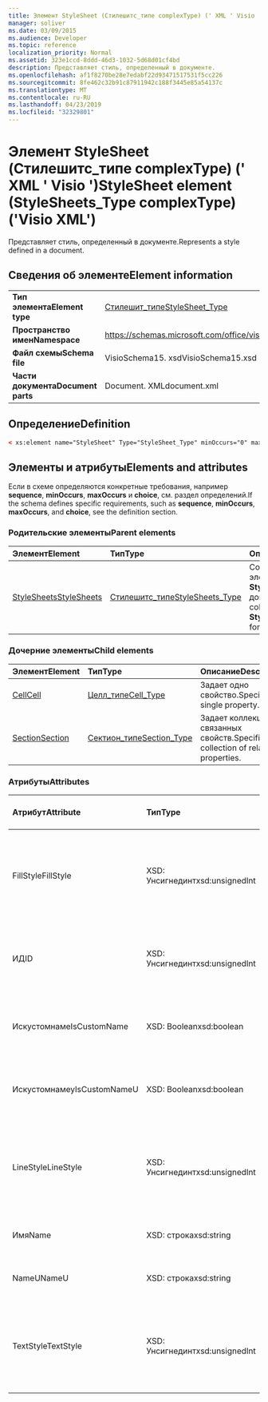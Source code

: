 ```yaml
---
title: Элемент StyleSheet (Стилешитс_типе complexType) (' XML ' Visio ')
manager: soliver
ms.date: 03/09/2015
ms.audience: Developer
ms.topic: reference
localization_priority: Normal
ms.assetid: 323e1ccd-8ddd-46d3-1032-5d68d01cf4bd
description: Представляет стиль, определенный в документе.
ms.openlocfilehash: af1f8270be28e7edabf22d93471517531f5cc226
ms.sourcegitcommit: 8fe462c32b91c87911942c188f3445e85a54137c
ms.translationtype: MT
ms.contentlocale: ru-RU
ms.lasthandoff: 04/23/2019
ms.locfileid: "32329801"
---
```

# <a name="stylesheet-element-stylesheetstype-complextype-visio-xml"></a><span data-ttu-id="1cc24-103">Элемент StyleSheet (Стилешитс_типе complexType) (' XML ' Visio ')</span><span class="sxs-lookup"><span data-stu-id="1cc24-103">StyleSheet element (StyleSheets_Type complexType) ('Visio XML')</span></span>

<span data-ttu-id="1cc24-104">Представляет стиль, определенный в документе.</span><span class="sxs-lookup"><span data-stu-id="1cc24-104">Represents a style defined in a document.</span></span>
  
## <a name="element-information"></a><span data-ttu-id="1cc24-105">Сведения об элементе</span><span class="sxs-lookup"><span data-stu-id="1cc24-105">Element information</span></span>

|||
|:-----|:-----|
|<span data-ttu-id="1cc24-106">**Тип элемента**</span><span class="sxs-lookup"><span data-stu-id="1cc24-106">**Element type**</span></span> <br/> |[<span data-ttu-id="1cc24-107">Стилешит_типе</span><span class="sxs-lookup"><span data-stu-id="1cc24-107">StyleSheet_Type</span></span>](stylesheet_type-complextypevisio-xml.md) <br/> |
|<span data-ttu-id="1cc24-108">**Пространство имен**</span><span class="sxs-lookup"><span data-stu-id="1cc24-108">**Namespace**</span></span> <br/> |https://schemas.microsoft.com/office/visio/2012/main  <br/> |
|<span data-ttu-id="1cc24-109">**Файл схемы**</span><span class="sxs-lookup"><span data-stu-id="1cc24-109">**Schema file**</span></span> <br/> |<span data-ttu-id="1cc24-110">VisioSchema15. xsd</span><span class="sxs-lookup"><span data-stu-id="1cc24-110">VisioSchema15.xsd</span></span>  <br/> |
|<span data-ttu-id="1cc24-111">**Части документа**</span><span class="sxs-lookup"><span data-stu-id="1cc24-111">**Document parts**</span></span> <br/> |<span data-ttu-id="1cc24-112">Document. XML</span><span class="sxs-lookup"><span data-stu-id="1cc24-112">document.xml</span></span>  <br/> |
   
## <a name="definition"></a><span data-ttu-id="1cc24-113">Определение</span><span class="sxs-lookup"><span data-stu-id="1cc24-113">Definition</span></span>

```XML
< xs:element name="StyleSheet" Type="StyleSheet_Type" minOccurs="0" maxOccurs="unbounded" ></xs:element >
```

## <a name="elements-and-attributes"></a><span data-ttu-id="1cc24-114">Элементы и атрибуты</span><span class="sxs-lookup"><span data-stu-id="1cc24-114">Elements and attributes</span></span>

<span data-ttu-id="1cc24-115">Если в схеме определяются конкретные требования, например **sequence**, **minOccurs**, **maxOccurs** и **choice**, см. раздел определений.</span><span class="sxs-lookup"><span data-stu-id="1cc24-115">If the schema defines specific requirements, such as **sequence**, **minOccurs**, **maxOccurs**, and **choice**, see the definition section.</span></span> 
  
### <a name="parent-elements"></a><span data-ttu-id="1cc24-116">Родительские элементы</span><span class="sxs-lookup"><span data-stu-id="1cc24-116">Parent elements</span></span>

|<span data-ttu-id="1cc24-117">**Элемент**</span><span class="sxs-lookup"><span data-stu-id="1cc24-117">**Element**</span></span>|<span data-ttu-id="1cc24-118">**Тип**</span><span class="sxs-lookup"><span data-stu-id="1cc24-118">**Type**</span></span>|<span data-ttu-id="1cc24-119">**Описание**</span><span class="sxs-lookup"><span data-stu-id="1cc24-119">**Description**</span></span>|
|:-----|:-----|:-----|
|[<span data-ttu-id="1cc24-120">StyleSheets</span><span class="sxs-lookup"><span data-stu-id="1cc24-120">StyleSheets</span></span>](stylesheets-element-visiodocument_type-complextypevisio-xml.md) <br/> |[<span data-ttu-id="1cc24-121">Стилешитс_типе</span><span class="sxs-lookup"><span data-stu-id="1cc24-121">StyleSheets_Type</span></span>](stylesheets_type-complextypevisio-xml.md) <br/> |<span data-ttu-id="1cc24-122">Содержит коллекцию элементов **StyleSheet** для документа.</span><span class="sxs-lookup"><span data-stu-id="1cc24-122">Contains a collection of **StyleSheet** elements for the document.</span></span>  <br/> |
   
### <a name="child-elements"></a><span data-ttu-id="1cc24-123">Дочерние элементы</span><span class="sxs-lookup"><span data-stu-id="1cc24-123">Child elements</span></span>

|<span data-ttu-id="1cc24-124">**Элемент**</span><span class="sxs-lookup"><span data-stu-id="1cc24-124">**Element**</span></span>|<span data-ttu-id="1cc24-125">**Тип**</span><span class="sxs-lookup"><span data-stu-id="1cc24-125">**Type**</span></span>|<span data-ttu-id="1cc24-126">**Описание**</span><span class="sxs-lookup"><span data-stu-id="1cc24-126">**Description**</span></span>|
|:-----|:-----|:-----|
|[<span data-ttu-id="1cc24-127">Cell</span><span class="sxs-lookup"><span data-stu-id="1cc24-127">Cell</span></span>](cell-elementvisio-xml.md) <br/> |[<span data-ttu-id="1cc24-128">Целл_типе</span><span class="sxs-lookup"><span data-stu-id="1cc24-128">Cell_Type</span></span>](cell_type-complextypevisio-xml.md) <br/> |<span data-ttu-id="1cc24-129">Задает одно свойство.</span><span class="sxs-lookup"><span data-stu-id="1cc24-129">Specifies a single property.</span></span>  <br/> |
|[<span data-ttu-id="1cc24-130">Section</span><span class="sxs-lookup"><span data-stu-id="1cc24-130">Section</span></span>](section-element-sheet_type-complextypevisio-xml.md) <br/> |[<span data-ttu-id="1cc24-131">Сектион_типе</span><span class="sxs-lookup"><span data-stu-id="1cc24-131">Section_Type</span></span>](section_type-complextypevisio-xml.md) <br/> |<span data-ttu-id="1cc24-132">Задает коллекцию связанных свойств.</span><span class="sxs-lookup"><span data-stu-id="1cc24-132">Specifies a collection of related properties.</span></span>  <br/> |
   
### <a name="attributes"></a><span data-ttu-id="1cc24-133">Атрибуты</span><span class="sxs-lookup"><span data-stu-id="1cc24-133">Attributes</span></span>

|<span data-ttu-id="1cc24-134">**Атрибут**</span><span class="sxs-lookup"><span data-stu-id="1cc24-134">**Attribute**</span></span>|<span data-ttu-id="1cc24-135">**Тип**</span><span class="sxs-lookup"><span data-stu-id="1cc24-135">**Type**</span></span>|<span data-ttu-id="1cc24-136">**Обязательный**</span><span class="sxs-lookup"><span data-stu-id="1cc24-136">**Required**</span></span>|<span data-ttu-id="1cc24-137">**Описание**</span><span class="sxs-lookup"><span data-stu-id="1cc24-137">**Description**</span></span>|<span data-ttu-id="1cc24-138">**Возможные значения**</span><span class="sxs-lookup"><span data-stu-id="1cc24-138">**Possible values**</span></span>|
|:-----|:-----|:-----|:-----|:-----|
|<span data-ttu-id="1cc24-139">FillStyle</span><span class="sxs-lookup"><span data-stu-id="1cc24-139">FillStyle</span></span>  <br/> |<span data-ttu-id="1cc24-140">XSD: Унсигнединт</span><span class="sxs-lookup"><span data-stu-id="1cc24-140">xsd:unsignedInt</span></span>  <br/> |<span data-ttu-id="1cc24-141">необязательный</span><span class="sxs-lookup"><span data-stu-id="1cc24-141">optional</span></span>  <br/> |<span data-ttu-id="1cc24-142">Идентификатор элемента StyleSheet, из которого этот стиль наследует форматирование заливки.</span><span class="sxs-lookup"><span data-stu-id="1cc24-142">The ID of the StyleSheet element from which this style inherits fill formatting.</span></span>  <br/> |<span data-ttu-id="1cc24-143">Значения типа XSD: Унсигнединт.</span><span class="sxs-lookup"><span data-stu-id="1cc24-143">Values of the xsd:unsignedInt type.</span></span>  <br/> |
|<span data-ttu-id="1cc24-144">ИД</span><span class="sxs-lookup"><span data-stu-id="1cc24-144">ID</span></span>  <br/> |<span data-ttu-id="1cc24-145">XSD: Унсигнединт</span><span class="sxs-lookup"><span data-stu-id="1cc24-145">xsd:unsignedInt</span></span>  <br/> |<span data-ttu-id="1cc24-146">Обязательный</span><span class="sxs-lookup"><span data-stu-id="1cc24-146">required</span></span>  <br/> |<span data-ttu-id="1cc24-147">Уникальный идентификатор элемента в родительском элементе.</span><span class="sxs-lookup"><span data-stu-id="1cc24-147">The unique ID of the element within its parent element.</span></span>  <br/> |<span data-ttu-id="1cc24-148">Значения типа XSD: Унсигнединт.</span><span class="sxs-lookup"><span data-stu-id="1cc24-148">Values of the xsd:unsignedInt type.</span></span>  <br/> |
|<span data-ttu-id="1cc24-149">Искустомнаме</span><span class="sxs-lookup"><span data-stu-id="1cc24-149">IsCustomName</span></span>  <br/> |<span data-ttu-id="1cc24-150">XSD: Boolean</span><span class="sxs-lookup"><span data-stu-id="1cc24-150">xsd:boolean</span></span>  <br/> |<span data-ttu-id="1cc24-151">необязательный</span><span class="sxs-lookup"><span data-stu-id="1cc24-151">optional</span></span>  <br/> |<span data-ttu-id="1cc24-152">Указывает, настроено ли имя пользователем.</span><span class="sxs-lookup"><span data-stu-id="1cc24-152">Indicates whether the name has been customized by the user.</span></span>  <br/> |<span data-ttu-id="1cc24-153">Значения типа XSD: Boolean.</span><span class="sxs-lookup"><span data-stu-id="1cc24-153">Values of the xsd:boolean type.</span></span>  <br/> |
|<span data-ttu-id="1cc24-154">Искустомнамеу</span><span class="sxs-lookup"><span data-stu-id="1cc24-154">IsCustomNameU</span></span>  <br/> |<span data-ttu-id="1cc24-155">XSD: Boolean</span><span class="sxs-lookup"><span data-stu-id="1cc24-155">xsd:boolean</span></span>  <br/> |<span data-ttu-id="1cc24-156">необязательный</span><span class="sxs-lookup"><span data-stu-id="1cc24-156">optional</span></span>  <br/> |<span data-ttu-id="1cc24-157">Указывает, настроено ли универсальное имя пользователем.</span><span class="sxs-lookup"><span data-stu-id="1cc24-157">Indicates whether the universal name has been customized by the user.</span></span>  <br/> |<span data-ttu-id="1cc24-158">Значения типа XSD: Boolean.</span><span class="sxs-lookup"><span data-stu-id="1cc24-158">Values of the xsd:boolean type.</span></span>  <br/> |
|<span data-ttu-id="1cc24-159">LineStyle</span><span class="sxs-lookup"><span data-stu-id="1cc24-159">LineStyle</span></span>  <br/> |<span data-ttu-id="1cc24-160">XSD: Унсигнединт</span><span class="sxs-lookup"><span data-stu-id="1cc24-160">xsd:unsignedInt</span></span>  <br/> |<span data-ttu-id="1cc24-161">необязательный</span><span class="sxs-lookup"><span data-stu-id="1cc24-161">optional</span></span>  <br/> |<span data-ttu-id="1cc24-162">Идентификатор элемента StyleSheet, из которого этот стиль наследует форматирование линии.</span><span class="sxs-lookup"><span data-stu-id="1cc24-162">The ID of the StyleSheet element from which this style inherits line formatting.</span></span>  <br/> |<span data-ttu-id="1cc24-163">Значения типа XSD: Унсигнединт.</span><span class="sxs-lookup"><span data-stu-id="1cc24-163">Values of the xsd:unsignedInt type.</span></span>  <br/> |
|<span data-ttu-id="1cc24-164">Имя</span><span class="sxs-lookup"><span data-stu-id="1cc24-164">Name</span></span>  <br/> |<span data-ttu-id="1cc24-165">XSD: строка</span><span class="sxs-lookup"><span data-stu-id="1cc24-165">xsd:string</span></span>  <br/> |<span data-ttu-id="1cc24-166">необязательный</span><span class="sxs-lookup"><span data-stu-id="1cc24-166">optional</span></span>  <br/> |<span data-ttu-id="1cc24-167">Имя элемента.</span><span class="sxs-lookup"><span data-stu-id="1cc24-167">The name of the element.</span></span>  <br/> |<span data-ttu-id="1cc24-168">Значения типа String: XSD.</span><span class="sxs-lookup"><span data-stu-id="1cc24-168">Values of the xsd:string type.</span></span>  <br/> |
|<span data-ttu-id="1cc24-169">NameU</span><span class="sxs-lookup"><span data-stu-id="1cc24-169">NameU</span></span>  <br/> |<span data-ttu-id="1cc24-170">XSD: строка</span><span class="sxs-lookup"><span data-stu-id="1cc24-170">xsd:string</span></span>  <br/> |<span data-ttu-id="1cc24-171">необязательный</span><span class="sxs-lookup"><span data-stu-id="1cc24-171">optional</span></span>  <br/> |<span data-ttu-id="1cc24-172">Универсальное имя элемента.</span><span class="sxs-lookup"><span data-stu-id="1cc24-172">The universal name of the element.</span></span>  <br/> |<span data-ttu-id="1cc24-173">Значения типа String: XSD.</span><span class="sxs-lookup"><span data-stu-id="1cc24-173">Values of the xsd:string type.</span></span>  <br/> |
|<span data-ttu-id="1cc24-174">TextStyle</span><span class="sxs-lookup"><span data-stu-id="1cc24-174">TextStyle</span></span>  <br/> |<span data-ttu-id="1cc24-175">XSD: Унсигнединт</span><span class="sxs-lookup"><span data-stu-id="1cc24-175">xsd:unsignedInt</span></span>  <br/> |<span data-ttu-id="1cc24-176">необязательный</span><span class="sxs-lookup"><span data-stu-id="1cc24-176">optional</span></span>  <br/> |<span data-ttu-id="1cc24-177">Идентификатор элемента StyleSheet, из которого этот стиль наследует форматирование текста.</span><span class="sxs-lookup"><span data-stu-id="1cc24-177">The ID of the StyleSheet element from which this style inherits text formatting.</span></span>  <br/> |<span data-ttu-id="1cc24-178">Значения типа XSD: Унсигнединт.</span><span class="sxs-lookup"><span data-stu-id="1cc24-178">Values of the xsd:unsignedInt type.</span></span>  <br/> |
   

